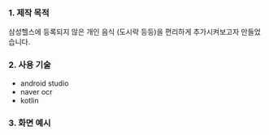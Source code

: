 ### 1. 제작 목적

삼성헬스에 등록되지 않은 개인 음식 (도시락 등등)을 편리하게 추가시켜보고자 만들었습니다.


### 2. 사용 기술

- android studio
- naver ocr
- kotlin

### 3. 화면 예시
